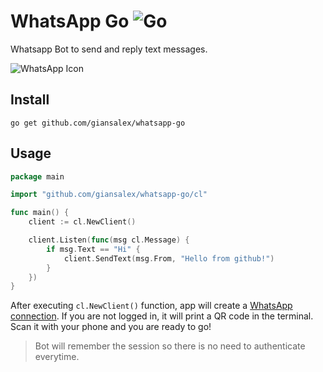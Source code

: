 # WhatsApp Go ![Go](https://github.com/giansalex/whatsapp-go/workflows/Go/badge.svg)
Whatsapp Bot to send and reply text messages.

![WhatsApp Icon](https://cdn.icon-icons.com/icons2/373/PNG/96/Whatsapp_37229.png)

## Install

```
go get github.com/giansalex/whatsapp-go
```

## Usage

```go
package main

import "github.com/giansalex/whatsapp-go/cl"

func main() {
	client := cl.NewClient()

	client.Listen(func(msg cl.Message) {
		if msg.Text == "Hi" {
			client.SendText(msg.From, "Hello from github!")
		}
	})
}
```

After executing `cl.NewClient()` function, app will create a [WhatsApp connection](https://github.com/Rhymen/go-whatsapp). If you are not logged in, it will print a QR code in the terminal. Scan it with your phone and you are ready to go!

> Bot will remember the session so there is no need to authenticate everytime.

